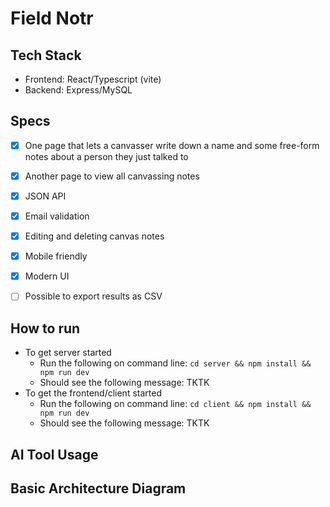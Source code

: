 # Field Notr


## Tech Stack
- Frontend: React/Typescript (vite)
- Backend: Express/MySQL

## Specs
- [x] One page that lets a canvasser write down a name and some free-form notes about a person they just talked to
- [x] Another page to view all canvassing notes
- [x] JSON API
- [x] Email validation
- [x] Editing and deleting canvas notes
- [x] Mobile friendly
- [x] Modern UI
- [ ] Possible to export results as CSV


## How to run
- To get server started
  - Run the following on command line: `cd server && npm install && npm run dev`
  - Should see the following message: TKTK
- To get the frontend/client started
  - Run the following on command line: `cd client && npm install && npm run dev`
  - Should see the following message: TKTK

## AI Tool Usage

## Basic Architecture Diagram

